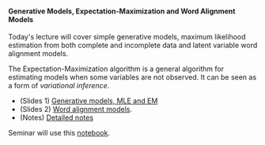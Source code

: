 #### Generative Models, Expectation-Maximization and Word Alignment Models

Today's lecture will cover simple generative models, maximum likelihood estimation from both complete and incomplete data and latent variable word alignment models.

The Expectation-Maximization algorithm is a general algorithm for estimating models when some variables are not observed. It can be seen as a form of _variational inference_.

* (Slides 1) [Generative models, MLE and EM](generative_models_and_em.pdf) 
* (Slides 2) [Word alignment models](word_alignment.pdf).
* (Notes) [Detailed notes](word_alignment_notes.pdf)

Seminar will use this [notebook](mle_em_seminar.ipynb).
